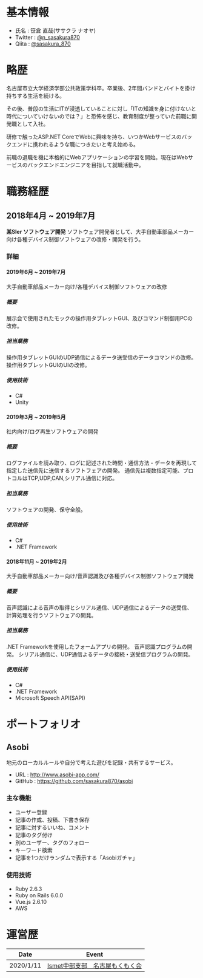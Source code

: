 # 基本情報
+ 氏名 : 笹倉 直哉(ササクラ ナオヤ)
+ Twitter : [@n_sasakura870](https://twitter.com/n_sasakura870)
+ Qiita : [@sasakura_870](https://qiita.com/sasakura_870)

# 略歴
名古屋市立大学経済学部公共政策学科卒。卒業後、2年間バンドとバイトを掛け持ちする生活を続ける。

その後、普段の生活にITが浸透していることに対し「ITの知識を身に付けないと時代についていけないのでは？」と恐怖を感じ、教育制度が整っていた前職に開発職として入社。

研修で触ったASP.NET CoreでWebに興味を持ち、いつかWebサービスのバックエンドに携われるような職につきたいと考え始める。

前職の退職を機に本格的にWebアプリケーションの学習を開始。現在はWebサービスのバックエンドエンジニアを目指して就職活動中。

# 職務経歴
## 2018年4月 ~ 2019年7月
**某SIer ソフトウェア開発**
ソフトウェア開発者として、大手自動車部品メーカー向け各種デバイス制御ソフトウェアの改修・開発を行う。

### 詳細
#### 2019年6月 ~ 2019年7月
大手自動車部品メーカー向け/各種デバイス制御ソフトウェアの改修

##### 概要
展示会で使用されたモックの操作用タブレットGUI、及びコマンド制御用PCの改修。

##### 担当業務
操作用タブレットGUIのUDP通信によるデータ送受信のデータコマンドの改修。
操作用タブレットGUIのUIの改修。

##### 使用技術
- C#
- Unity

#### 2019年3月 ~ 2019年5月
社内向け/ログ再生ソフトウェアの開発

##### 概要
ログファイルを読み取り、ログに記述された時間・通信方法・データを再現して指定した送信先に送信するソフトフェアの開発。
通信先は複数指定可能、プロトコルはTCP,UDP,CAN,シリアル通信に対応。

##### 担当業務
ソフトウェアの開発、保守全般。

##### 使用技術
- C#
- .NET Framework

#### 2018年11月 ~ 2019年2月
大手自動車部品メーカー向け/音声認識及び各種デバイス制御ソフトウェア開発

##### 概要
音声認識による音声の取得とシリアル通信、UDP通信によるデータの送受信、計算処理を行うソフトウェアの開発。

##### 担当業務
.NET Frameworkを使用したフォームアプリの開発。
音声認識プログラムの開発。
シリアル通信に、UDP通信よるデータの接続・送受信プログラムの開発。

##### 使用技術
- C#
- .NET Framework
- Microsoft Speech API(SAPI)

# ポートフォリオ
## Asobi
地元のローカルルールや自分で考えた遊びを記録・共有するサービス。

+ URL : http://www.asobi-app.com/
+ GitHub : https://github.com/sasakura870/asobi
### 主な機能
+ ユーザー登録
+ 記事の作成、投稿、下書き保存
+ 記事に対するいいね、コメント
+ 記事のタグ付け
+ 別のユーザー、タグのフォロー
+ キーワード検索
+ 記事を1つだけランダムで表示する「Asobiガチャ」

### 使用技術
+ Ruby 2.6.3
+ Ruby on Rails 6.0.0
+ Vue.js 2.6.10
+ AWS

# 運営歴
|Date|Event|
|---|---|
|2020/1/11|[Ismet中部支部　名古屋もくもく会](https://connpass.com/event/158832/)|
